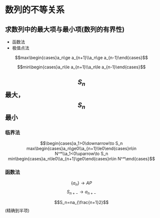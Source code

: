 # 数列的不等关系

## 求数列中的最大项与最小项(数列的有界性)

* 函数法
* 极值点法

$$max\begin{cases}a_n\ge a_{n+1}\\a_n\ge a_{n-1}\end{cases}$$

$$min\begin{cases}a_n\le a_{n+1}\\a_n\le a_{n-1}\end{cases}$$

## $$S_n$$ 最大，$$S_n$$ 最小

### 临界法

$$\begin{cases}a_1>0\downarrow\to S_n max\begin{cases}a_n\ge0\\a_{n+1}\le0\end{cases}n\in N^*\\a_1<0\uparrow\to S_n min\begin{cases}a_n\le0\\a_{n+1}\ge0\end{cases}n\in N^*\end{cases}$$

### 函数法

$$\{a_n\}\to AP$$ $$S_{n+-}\to a_{n+-}$$

$$S_n=na_{\frac{n+1}2}$$(精确到半项)